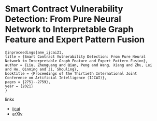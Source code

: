 # Smart Contract Vulnerability Detection: From Pure Neural Network to Interpretable Graph Feature and Expert Pattern Fusion

```
@inproceedings{ame_ijcai21,
title = {Smart Contract Vulnerability Detection: From Pure Neural Network to Interpretable Graph Feature and Expert Pattern Fusion},
author = {Liu, Zhenguang and Qian, Peng and Wang, Xiang and Zhu, Lei and He, Qinming and Ji, Shouling},
booktitle = {Proceedings of the Thirtieth International Joint Conference on Artificial Intelligence (IJCAI)},
pages = {2751--2759},
year = {2021}
}
```

links
- [ijcai](https://www.ijcai.org/Proceedings/2021/379)
- [arXiv](https://arxiv.org/abs/2106.09282)
